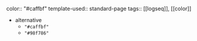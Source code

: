 color:: "#caffbf"
template-used:: standard-page
tags:: [[logseq]], [[color]]

- alternative
	- `"#caffbf"`
	- `"#98f786"`
